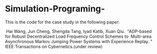 # Simulation-Programing-
This is the code for the case study in the following paper:

 Hai Wang, Jun Cheng, Shengda Tang, Iyad Katib, Xuan Qiu.  "ADP-based for Robust Decentralized Load Frequency Control Schemes to  Multi-area Asynchronous Markov Jumping Power Systems with Experience Replay. "  IEEE Transactions on Cybernetics.(under review)
